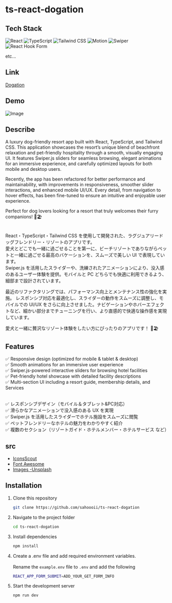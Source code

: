 # ts-react-dogation

## Tech Stack

![React](https://img.shields.io/badge/React-20232A?style=for-the-badge&logo=react&logoColor=61DAFB)
![TypeScript](https://img.shields.io/badge/TypeScript-3178C6?style=for-the-badge&logo=typescript&logoColor=white)
![Tailwind CSS](https://img.shields.io/badge/TailwindCSS-06B6D4?style=for-the-badge&logo=tailwindcss&logoColor=white)
![Motion](https://img.shields.io/badge/Motion-0055ff?style=for-the-badge&logo=framer&logoColor=white)
![Swiper](https://img.shields.io/badge/swiper-0055ff?style=for-the-badge&logo=swiper&logoColor=white)
![React Hook Form](https://img.shields.io/badge/-React_Hook_Form-EC5990?style=for-the-badge&logo=reacthookform&logoColor=white)

<p>etc...</p>

## Link

[Dogation](https://dogation.onrender.com)

## Demo

![Image](https://github.com/user-attachments/assets/dd50c07f-bb36-40d6-8cbd-ff3a814421b7)

## Describe

A luxury dog-friendly resort app built with React, TypeScript, and Tailwind CSS. This application showcases the resort’s unique blend of beachfront relaxation and pet-friendly hospitality through a smooth, visually engaging UI. It features Swiper.js sliders for seamless browsing, elegant animations for an immersive experience, and carefully optimized layouts for both mobile and desktop users.

Recently, the app has been refactored for better performance and maintainability, with improvements in responsiveness, smoother slider interactions, and enhanced mobile UI/UX. Every detail, from navigation to hover effects, has been fine-tuned to ensure an intuitive and enjoyable user experience.

Perfect for dog lovers looking for a resort that truly welcomes their furry companions! 🐶🏖️
<br />
<br />
<br />
React・TypeScript・Tailwind CSS を使用して開発された、ラグジュアリードッグフレンドリー・リゾートのアプリです。<br />
愛犬とどこでも一緒に過ごせることを第一に、ビーチリゾートでありながらペットと一緒に過ごせる最高のバケーションを、スムーズで美しい UI で表現しています。<br />
Swiper.js を活用したスライダーや、洗練されたアニメーションにより、没入感のあるユーザー体験を提供。モバイルと PC どちらでも快適に利用できるよう、細部まで設計されています。

最近のリファクタリングでは、パフォーマンス向上とメンテナンス性の強化を実施。
レスポンシブ対応を最適化し、スライダーの動作をスムーズに調整し、モバイルでの UI/UX をさらに向上させました。ナビゲーションやホバーエフェクトなど、細かい部分までチューニングを行い、より直感的で快適な操作感を実現しています。

愛犬と一緒に贅沢なリゾート体験をしたい方にぴったりのアプリです！ 🐶🏖️

## Features

✅ Responsive design (optimized for mobile & tablet & desktop)<br />
✅ Smooth animations for an immersive user experience
<br />
✅ Swiper.js-powered interactive sliders for browsing hotel facilities
<br />
✅ Pet-friendly hotel showcase with detailed facility descriptions
<br />
✅ Multi-section UI including a resort guide, membership details, and Services
<br />
<br />

✅ レスポンシブデザイン（モバイル＆タブレット&PC対応）
<br />
✅ 滑らかなアニメーションで没入感のある UX を実現
<br />
✅ Swiper.js を活用したスライダーでホテル施設をスムーズに閲覧
<br />
✅ ペットフレンドリーなホテルの魅力をわかりやすく紹介
<br />
✅ 複数のセクション（リゾートガイド・ホテルメンバー・ホテルサービス など）

## src

- [IconsScout](https://iconscout.com/all-assets/dog?price=free)
- [Font Awesome](https://fontawesome.com/)
- [Images -Unsplash](https://unsplash.com/ja/s/%E5%86%99%E7%9C%9F/dog)

## Installation

1. Clone this repository

   ```bash
   git clone https://github.com/sahoooii/ts-react-dogation
   ```

2. Navigate to the project folder
   ```bash
   cd ts-react-dogation
   ```
3. Install dependencies
   ```bash
   npm install
   ```
4. Create a .env file and add required environment variables.<br /><br >
   Rename the `example.env` file to `.env` and add the following

   ```bash
   REACT_APP_FORM_SUBMIT=ADD_YOUR_GET_FORM_INFO
   ```

5. Start the development server
   ```bash
   npm run dev
   ```
